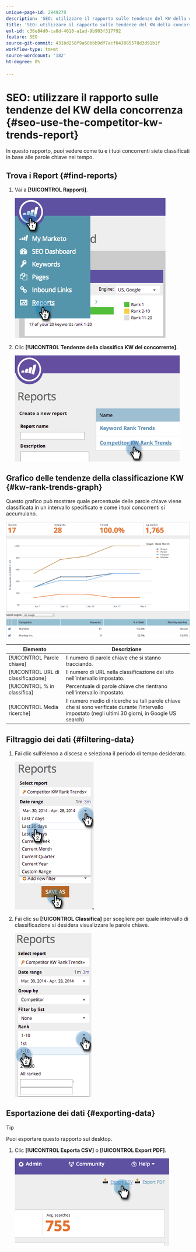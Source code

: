 ```yaml
---
unique-page-id: 2949270
description: 'SEO: utilizzare il rapporto sulle tendenze del KW della concorrenza - Documentazione di Marketo - Documentazione del prodotto'
title: 'SEO: utilizzare il rapporto sulle tendenze del KW della concorrenza'
exl-id: c36e84d0-ca8d-4618-a1ad-9b903f317792
feature: SEO
source-git-commit: 431bd258f9a68bbb9df7acf043085578d3d91b1f
workflow-type: tm+mt
source-wordcount: '182'
ht-degree: 0%

---
```


# SEO: utilizzare il rapporto sulle tendenze del KW della concorrenza {#seo-use-the-competitor-kw-trends-report}

In questo rapporto, puoi vedere come tu e i tuoi concorrenti siete classificati in base alle parole chiave nel tempo.

## Trova i Report {#find-reports}

1. Vai a **[!UICONTROL Rapporti]**.

   ![](assets/image2014-9-18-14-3a6-3a18.png)

1. Clic **[!UICONTROL Tendenze della classifica KW del concorrente]**.

   ![](assets/image2014-9-18-14-3a6-3a37.png)

## Grafico delle tendenze della classificazione KW {#kw-rank-trends-graph}

Questo grafico può mostrare quale percentuale delle parole chiave viene classificata in un intervallo specificato e come i tuoi concorrenti si accumulano.

![](assets/image2014-9-18-14-3a7-3a1.png)

| Elemento | Descrizione |
|---|---|
| [!UICONTROL Parole chiave] | Il numero di parole chiave che si stanno tracciando. |
| [!UICONTROL URL di classificazione] | Il numero di URL nella classificazione del sito nell’intervallo impostato. |
| [!UICONTROL % in classifica] | Percentuale di parole chiave che rientrano nell&#39;intervallo impostato. |
| [!UICONTROL Media ricerche] | Il numero medio di ricerche su tali parole chiave che si sono verificate durante l&#39;intervallo impostato (negli ultimi 30 giorni, in Google US search) |

## Filtraggio dei dati {#filtering-data}

1. Fai clic sull’elenco a discesa e seleziona il periodo di tempo desiderato.

   ![](assets/image2014-9-18-14-3a7-3a17.png)

1. Fai clic su **[!UICONTROL Classifica]** per scegliere per quale intervallo di classificazione si desidera visualizzare le parole chiave.

   ![](assets/image2014-9-18-14-3a8-3a26.png)

## Esportazione dei dati {#exporting-data}

>[!TIP]
>
>Puoi esportare questo rapporto sul desktop.

1. Clic **[!UICONTROL Esporta CSV]** o **[!UICONTROL Export PDF]**.

   ![](assets/image2014-9-18-14-3a9-3a49.png)
